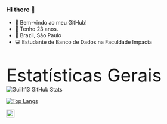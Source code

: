 ### Hi there 👋

- :punch: Bem-vindo ao meu GitHub!
- :calendar: Tenho 23 anos.
- :pushpin: Brazil, São Paulo
- :computer: Estudante de Banco de Dados na Faculdade Impacta

<br>

<font size=20>Estatísticas Gerais</font><br>
![Guiih13 GitHub Stats](https://github-readme-stats.vercel.app/api?username=Guiih13&show_icons=true&theme=synthwave)

[![Top Langs](https://github-readme-stats.vercel.app/api/top-langs/?username=Guiih13&theme=synthwave)](https://github.com/Guiih13/github-readme-stats)


<a target="_blank" href="https://www.linkedin.com/in/guilherme-martins-serafim-1b594b1a2/">
  <img align="left" alt="LinkdeIN" width="22px" src="https://cdn.jsdelivr.net/npm/simple-icons@v3/icons/linkedin.svg" />
</a>

